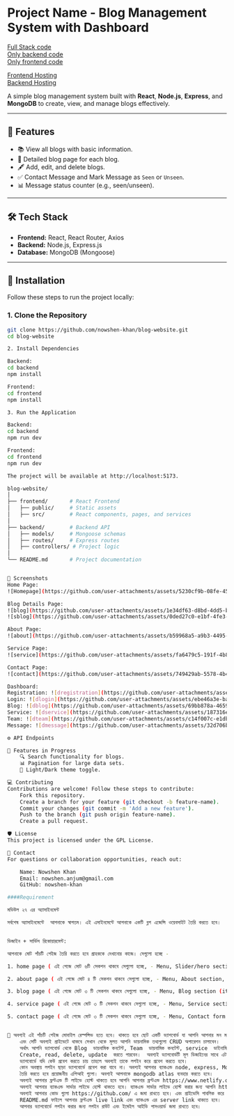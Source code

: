 # Project Name - Blog Management System with Dashboard

[Full Stack code](https://github.com/nowshen-khan/blog-website)  
[Only backend code](https://github.com/nowshen-khan/backend)  
[Only frontend code](https://github.com/nowshen-khan/frontend)  

[Frontend Hosting](https://blog-website-frontend-wheat.vercel.app)  
[Backend Hosting](https://backend-six-pied.vercel.app)  


A simple blog management system built with **React**, **Node.js**, **Express**, and **MongoDB** to create, view, and manage blogs effectively.

---

## 📖 Features
- 📚 View all blogs with basic information.
- 📝 Detailed blog page for each blog.
- 🖋️ Add, edit, and delete blogs.
- ✅ Contact Message and Mark Message as `Seen` or `Unseen`.
- 📊 Message status counter (e.g., seen/unseen).

---

## 🛠️ Tech Stack
- **Frontend:** React, React Router, Axios
- **Backend:** Node.js, Express.js
- **Database:** MongoDB (Mongoose)

---

## 🚀 Installation

Follow these steps to run the project locally:

### **1. Clone the Repository**
```bash
git clone https://github.com/nowshen-khan/blog-website.git
cd blog-website

2. Install Dependencies

Backend:
cd backend
npm install

Frontend:
cd frontend
npm install

3. Run the Application

Backend:
cd backend
npm run dev

Frontend:
cd frontend
npm run dev

The project will be available at http://localhost:5173.

blog-website/
│
├── frontend/       # React Frontend
│   ├── public/     # Static assets
│   ├── src/        # React components, pages, and services
│
├── backend/        # Backend API
│   ├── models/     # Mongoose schemas
│   ├── routes/     # Express routes
│   ├── controllers/ # Project logic
│
└── README.md       # Project documentation


📸 Screenshots
Home Page:
![Homepage](https://github.com/user-attachments/assets/5230cf9b-08fe-45c3-8fff-5a2bb24e90af)

Blog Details Page:
![blog](https://github.com/user-attachments/assets/1e34df63-d8bd-4dd5-bc0c-faff778f1f3b)
![sblog](https://github.com/user-attachments/assets/0ded27c0-e1bf-4fe3-b351-cd9b43f7b77a)

About Page:
![about](https://github.com/user-attachments/assets/b59968a5-a9b3-4495-b569-3e15db8e2dca)

Service Page:
![service](https://github.com/user-attachments/assets/fa6479c5-191f-4b86-83ae-f6d109e4278a)

Contact Page:
![contact](https://github.com/user-attachments/assets/749429ab-5578-4b49-a2b9-ea408eea8f49)

Dashboard:
Registration: ![dregistration](https://github.com/user-attachments/assets/f2c9cecc-51cb-436b-b9f4-3d6f905269ec)
Login: ![dlogin](https://github.com/user-attachments/assets/ebe46a3e-ba01-454f-81e0-bebbc3349f89)
Blog: ![dblog](https://github.com/user-attachments/assets/69bb878a-4659-48d9-a761-67af53d6e9e3)
Service: ![dservice](https://github.com/user-attachments/assets/187316ed-2108-48b3-b029-5b019ccdf321)
Team: ![dteam](https://github.com/user-attachments/assets/c14f007c-e1db-470e-b1f5-f222b4b86ae5)
Message: ![dmessage](https://github.com/user-attachments/assets/32d706bc-f1e8-4283-a278-f9032adcd1b0)

⚙️ API Endpoints

🌟 Features in Progress
    🔍 Search functionality for blogs.
    📊 Pagination for large data sets.
    🌈 Light/Dark theme toggle.

💻 Contributing
Contributions are welcome! Follow these steps to contribute:
    Fork this repository.
    Create a branch for your feature (git checkout -b feature-name).
    Commit your changes (git commit -m 'Add a new feature').
    Push to the branch (git push origin feature-name).
    Create a pull request.

🛡️ License
This project is licensed under the GPL License.

🤝 Contact
For questions or collaboration opportunities, reach out:

    Name: Nowshen Khan
    Email: nowshen.anjum@gmail.com
    GitHub: nowshen-khan

####Requirement

মডিউল ২৭ এর অ্যাসাইনমেন্ট 

সর্বশেষ অ্যাসাইনমেন্টে  আপনাকে স্বাগতম। এই এসাইনমেন্টে আপনাকে একটি ব্লগ এজেন্সি ওয়েবসাইট তৈরি করতে হবে।  


ডিজাইন + ‍সার্ভিস রিকোয়ারমেন্ট:  

আপনাকে মোট পাঁচটি পেইজ তৈরি করতে হবে গ্রাহককে দেখানোর কাজে। সেগুলো হচ্ছে - 

1. home page ( এই পেজে মোট ৬টি সেকশন থাকবে সেগুলো হচ্ছে, - Menu, Slider/hero section, Blog section(6 item show dynamic), Custom any section, Footer) 

2. about page ( এই পেজে মোট ৪ টি সেকশন থাকবে সেগুলো হচ্ছে, - Menu, About section, Team section (item show dynamic), Footer)

3. blog page ( এই পেজে মোট ৩ টি সেকশন থাকবে সেগুলো হচ্ছে, - Menu, Blog section (item show dynamic), Footer)

4. service page ( এই পেজে মোট ৩ টি সেকশন থাকবে সেগুলো হচ্ছে, - Menu, Service section (item show dynamic), Footer)

5. contact page ( এই পেজে মোট ৩ টি সেকশন থাকবে সেগুলো হচ্ছে, - Menu, Contact form (with work this form), Footer)


💯 অবশ্যই এই পাঁচটি পেইজ মোবাইল রেস্পন্সিভ হতে হবে। থাকতে হবে ছোট একটি ড্যাশবোর্ড যা আপনি আপনার মন মতো করে ডিজাইন করতে পারেন।  
    এবং সেটি অবশ্যই প্রাইভেটে থাকবে সেখান থেকে মূলত আপনি ডায়নামিক তথ্যগুলো CRUD অপারেশন চালাবেন। 
    অর্থাৎ আপনি ড্যাশবোর্ড থেকে Blog  ডায়নামিক কনটেন্ট, Team  ডায়নামিক কনটেন্ট, service  ডাইনামিক কন্টেন্ট  ইত্যাদি 
    Create, read, delete, update  করতে পারবেন।  অবশ্যই ড্যাশবোর্ডটি মূল ডিজাইনের সাথে এটাচ থাকতে হবে। 
    ড্যাশবোর্ডে যদি কেউ প্রবেশ করতে চায় তাহলে অবশ্যই তাকে লগইন করে প্রবেশ করতে হবে।
    কোন অবস্থায় লগইন ছাড়া ড্যাশবোর্ডে প্রবেশ করা যাবে না। অবশ্যই আপনার ব্যাকএন্ড node, express, MongoDB দিয়ে করতে হবে।
    তৈরি করতে হবে প্রয়োজনীয় এপিআই গুলো। অবশ্যই আপনাকে mongodb atlas ব্যবহার করতে হবে।
    অবশ্যই আপনার ফ্রন্টএন্ড টি লাইভে হোস্ট থাকতে হবে আপনি আপনার ফ্রন্টএন্ড https://www.netlify.com/ তে হোস্ট করতে পারেন। 
    অবশ্যই আপনার ব্যাকএন্ড সার্ভার লাইভে হোস্ট থাকতে হবে। ব্যাকএন্ড সার্ভার লাইভে হোস্ট করার জন্য আপনি https://vercel.com/ ব্যবহার করতে পারেন।
    অবশ্যই আপনার কোড গুলো https://github.com/ এ জমা রাখতে হবে। এবং প্রাইভেসি পাবলিক করে রাখতে হবে। 
    README.md ফাইলে আপনার ফ্রন্টএন্ড live link এবং ব্যাকএন্ড এর server link থাকতে হবে।
    আপনার ড্যাশবোর্ডে লগইন করার জন্য লগইন রাউট এবং ইমেইল আইডি পাসওয়ার্ড জমা রাখতে হবে। 
